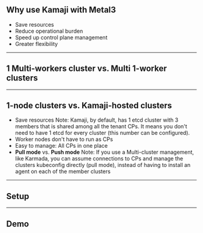 ## Why use Kamaji with Metal3
- Save resources
- Reduce operational burden
- Speed up control plane management
- Greater flexibility
---
## 1 Multi-workers cluster vs. Multi 1-worker clusters
---
## 1-node clusters vs. Kamaji-hosted clusters
- Save resources
Note: Kamaji, by default, has 1 etcd cluster with 3 members that is shared among all the tenant CPs. It means you don't need to have 1 etcd for every cluster (this number can be configured). 
- Worker nodes don't have to run as CPs
- Easy to manage: All CPs in one place
- **Pull mode** vs. **Push mode**
Note: If you use a Multi-cluster management, like Karmada, you can assume connections to CPs and manage the clusters kubeconfig directly (pull mode), instead of having to install an agent on each of the member clusters
---
## Setup
---
## Demo
